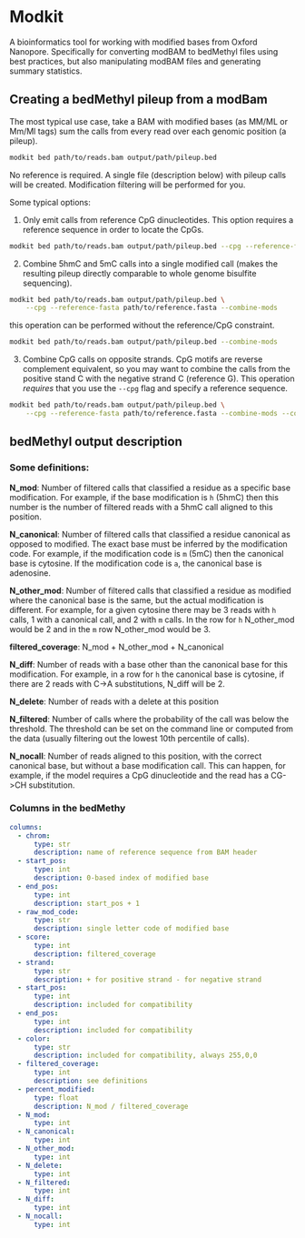 # Modkit

A bioinformatics tool for working with modified bases from Oxford Nanopore. Specifically for converting modBAM
to bedMethyl files using best practices, but also manipulating modBAM files and generating summary statistics.

## Creating a bedMethyl pileup from a modBam

The most typical use case, take a BAM with modified bases (as MM/ML or Mm/Ml tags) sum the calls from every
read over each genomic position (a pileup). 

```bash
modkit bed path/to/reads.bam output/path/pileup.bed 
```

No reference is required. A single file (description below) with pileup calls will be created. Modification
filtering will be performed for you.

Some typical options:

1. Only emit calls from reference CpG dinucleotides. This option requires a reference sequence in order to
   locate the CpGs.

```bash
modkit bed path/to/reads.bam output/path/pileup.bed --cpg --reference-fasta path/to/reference.fasta
```
2. Combine 5hmC and 5mC calls into a single modified call (makes the resulting pileup directly comparable to
   whole genome bisulfite sequencing).

```bash
modkit bed path/to/reads.bam output/path/pileup.bed \
    --cpg --reference-fasta path/to/reference.fasta --combine-mods
```

this operation can be performed without the reference/CpG constraint.

```bash
modkit bed path/to/reads.bam output/path/pileup.bed --combine-mods
```

3. Combine CpG calls on opposite strands. CpG motifs are reverse complement equivalent, so you may want to
   combine the calls from the positive stand C with the negative strand C (reference G). This operation
   _requires_ that you use the `--cpg` flag and specify a reference sequence.

```bash
modkit bed path/to/reads.bam output/path/pileup.bed \
    --cpg --reference-fasta path/to/reference.fasta --combine-mods --combine-strands
```

## bedMethyl output description

### Some definitions:

**N_mod**: Number of filtered calls that classified a residue as a specific base modification.  For example, if
the base modification is `h` (5hmC) then this number is the number of filtered reads with a 5hmC call aligned
to this position.

**N_canonical**: Number of filtered calls that classified a residue canonical as opposed to modified. The exact
base must be inferred by the modification code. For example, if the modification code is `m` (5mC) then the
canonical base is cytosine. If the modification code is `a`, the canonical base is adenosine.

**N_other_mod**: Number of filtered calls that classified a residue as modified where the canonical base is the
same, but the actual modification is different. For example, for a given cytosine there may be 3 reads with
`h` calls, 1 with a canonical call, and 2 with `m` calls. In the row for `h` N_other_mod would be 2 and in the
`m` row N_other_mod would be 3.

**filtered_coverage**: N_mod + N_other_mod + N_canonical

**N_diff**: Number of reads with a base other than the canonical base for this modification. For example, in a row
for `h` the canonical base is cytosine, if there are 2 reads with C->A substitutions, N_diff will be 2.

**N_delete**: Number of reads with a delete at this position

**N_filtered**: Number of calls where the probability of the call was below the threshold. The threshold can be
set on the command line or computed from the data (usually filtering out the lowest 10th percentile of calls).

**N_nocall**: Number of reads aligned to this position, with the correct canonical base, but without a base
modification call. This can happen, for example, if the model requires a CpG dinucleotide and the read has a
CG->CH substitution.

### Columns in the bedMethy

```yaml
columns:
  - chrom:
      type: str
      description: name of reference sequence from BAM header
  - start_pos:
      type: int
      description: 0-based index of modified base
  - end_pos:
      type: int
      description: start_pos + 1
  - raw_mod_code:
      type: str
      description: single letter code of modified base
  - score:
      type: int
      description: filtered_coverage
  - strand:
      type: str
      description: + for positive strand - for negative strand
  - start_pos:
      type: int
      description: included for compatibility 
  - end_pos:
      type: int
      description: included for compatibility 
  - color:
      type: str
      description: included for compatibility, always 255,0,0
  - filtered_coverage:
      type: int
      description: see definitions
  - percent_modified:
      type: float
      description: N_mod / filtered_coverage
  - N_mod:
      type: int
  - N_canonical:
      type: int
  - N_other_mod:
      type: int
  - N_delete:
      type: int
  - N_filtered:
      type: int
  - N_diff:
      type: int
  - N_nocall:
      type: int
```

